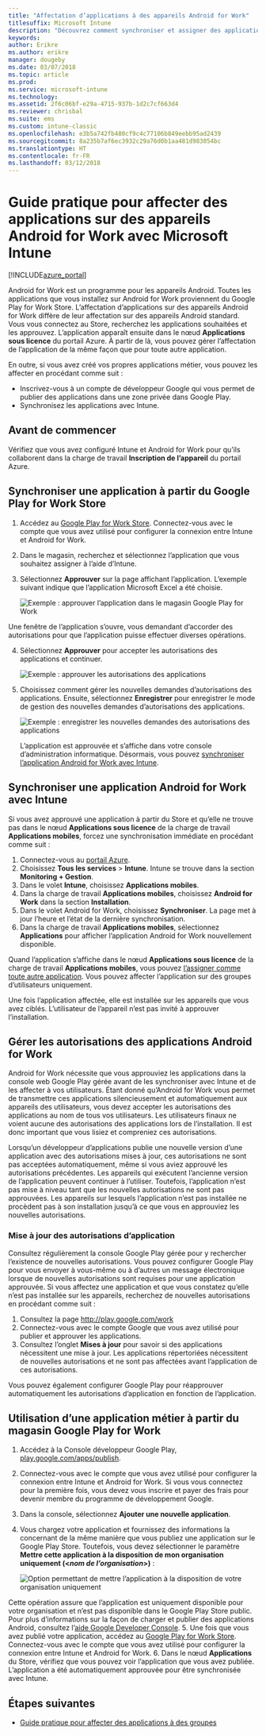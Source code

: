 ```yaml
---
title: "Affectation d’applications à des appareils Android for Work"
titlesuffix: Microsoft Intune
description: "Découvrez comment synchroniser et assigner des applications à des appareils Android for Work à partir du magasin Google Play for Work."
keywords: 
author: Erikre
ms.author: erikre
manager: dougeby
ms.date: 03/07/2018
ms.topic: article
ms.prod: 
ms.service: microsoft-intune
ms.technology: 
ms.assetid: 2f6c06bf-e29a-4715-937b-1d2c7cf663d4
ms.reviewer: chrisbal
ms.suite: ems
ms.custom: intune-classic
ms.openlocfilehash: e3b5a742fb480cf9c4c77106b849eebb95ad2439
ms.sourcegitcommit: 8a235b7af6ec3932c29a76d0b1aa481d983054bc
ms.translationtype: HT
ms.contentlocale: fr-FR
ms.lasthandoff: 03/12/2018
---
```

# <a name="how-to-assign-apps-to-android-for-work-devices-with-intune"></a>Guide pratique pour affecter des applications sur des appareils Android for Work avec Microsoft Intune

[!INCLUDE[azure_portal](./includes/azure_portal.md)]

Android for Work est un programme pour les appareils Android. Toutes les applications que vous installez sur Android for Work proviennent du Google Play for Work Store. L’affectation d’applications sur des appareils Android for Work diffère de leur affectation sur des appareils Android standard. Vous vous connectez au Store, recherchez les applications souhaitées et les approuvez. L’application apparaît ensuite dans le nœud **Applications sous licence** du portail Azure. À partir de là, vous pouvez gérer l’affectation de l’application de la même façon que pour toute autre application.

En outre, si vous avez créé vos propres applications métier, vous pouvez les affecter en procédant comme suit :
- Inscrivez-vous à un compte de développeur Google qui vous permet de publier des applications dans une zone privée dans Google Play.
- Synchronisez les applications avec Intune.

## <a name="before-you-start"></a>Avant de commencer

Vérifiez que vous avez configuré Intune et Android for Work pour qu’ils collaborent dans la charge de travail **Inscription de l’appareil** du portail Azure.

## <a name="synchronize-an-app-from-the-google-play-for-work-store"></a>Synchroniser une application à partir du Google Play for Work Store

1. Accédez au [Google Play for Work Store](https://play.google.com/work). Connectez-vous avec le compte que vous avez utilisé pour configurer la connexion entre Intune et Android for Work.
2. Dans le magasin, recherchez et sélectionnez l’application que vous souhaitez assigner à l’aide d’Intune.
3. Sélectionnez **Approuver** sur la page affichant l’application. L’exemple suivant indique que l’application Microsoft Excel a été choisie.</br>

    ![Exemple : approuver l’application dans le magasin Google Play for Work](media/approve.png)</br>
    
  Une fenêtre de l’application s’ouvre, vous demandant d’accorder des autorisations pour que l’application puisse effectuer diverses opérations. 

4. Sélectionnez **Approuver** pour accepter les autorisations des applications et continuer.</br>

    ![Exemple : approuver les autorisations des applications](media/approve-app-permissions.png)

5. Choisissez comment gérer les nouvelles demandes d’autorisations des applications. Ensuite, sélectionnez **Enregistrer** pour enregistrer le mode de gestion des nouvelles demandes d’autorisations des applications.</br>

    ![Exemple : enregistrer les nouvelles demandes des autorisations des applications](media/approve-app-settings.png)</br>

    L’application est approuvée et s’affiche dans votre console d’administration informatique. Désormais, vous pouvez [synchroniser l’application Android for Work avec Intune](apps-add-android-for-work.md#sync-an-android-for-work-app-with-intune). 

## <a name="sync-an-android-for-work-app-with-intune"></a>Synchroniser une application Android for Work avec Intune

Si vous avez approuvé une application à partir du Store et qu’elle ne trouve pas dans le nœud **Applications sous licence** de la charge de travail **Applications mobiles**, forcez une synchronisation immédiate en procédant comme suit :

1. Connectez-vous au [portail Azure](https://portal.azure.com).
2. Choisissez **Tous les services** > **Intune**. Intune se trouve dans la section **Monitoring + Gestion**.
3. Dans le volet **Intune**, choisissez **Applications mobiles**.
4. Dans la charge de travail **Applications mobiles**, choisissez **Android for Work** dans la section **Installation**.
5. Dans le volet Android for Work, choisissez **Synchroniser**. La page met à jour l’heure et l’état de la dernière synchronisation.
6. Dans la charge de travail **Applications mobiles**, sélectionnez **Applications** pour afficher l’application Android for Work nouvellement disponible.

Quand l’application s’affiche dans le nœud **Applications sous licence** de la charge de travail **Applications mobiles**, vous pouvez [l’assigner comme toute autre application](/intune-azure/manage-apps/deploy-apps). Vous pouvez affecter l’application sur des groupes d’utilisateurs uniquement.

Une fois l’application affectée, elle est installée sur les appareils que vous avez ciblés. L’utilisateur de l’appareil n’est pas invité à approuver l’installation.

## <a name="manage-android-for-work-app-permissions"></a>Gérer les autorisations des applications Android for Work
Android for Work nécessite que vous approuviez les applications dans la console web Google Play gérée avant de les synchroniser avec Intune et de les affecter à vos utilisateurs.  Étant donné qu’Android for Work vous permet de transmettre ces applications silencieusement et automatiquement aux appareils des utilisateurs, vous devez accepter les autorisations des applications au nom de tous vos utilisateurs.  Les utilisateurs finaux ne voient aucune des autorisations des applications lors de l’installation. Il est donc important que vous lisiez et compreniez ces autorisations.

Lorsqu’un développeur d’applications publie une nouvelle version d’une application avec des autorisations mises à jour, ces autorisations ne sont pas acceptées automatiquement, même si vous aviez approuvé les autorisations précédentes. Les appareils qui exécutent l’ancienne version de l’application peuvent continuer à l’utiliser. Toutefois, l’application n’est pas mise à niveau tant que les nouvelles autorisations ne sont pas approuvées. Les appareils sur lesquels l’application n’est pas installée ne procèdent pas à son installation jusqu’à ce que vous en approuviez les nouvelles autorisations.

### <a name="how-to-update-app-permissions"></a>Mise à jour des autorisations d’application

Consultez régulièrement la console Google Play gérée pour y rechercher l’existence de nouvelles autorisations. Vous pouvez configurer Google Play pour vous envoyer à vous-même ou à d’autres un message électronique lorsque de nouvelles autorisations sont requises pour une application approuvée. Si vous affectez une application et que vous constatez qu’elle n’est pas installée sur les appareils, recherchez de nouvelles autorisations en procédant comme suit :

1. Consultez la page http://play.google.com/work
2. Connectez-vous avec le compte Google que vous avez utilisé pour publier et approuver les applications.
3. Consultez l’onglet **Mises à jour** pour savoir si des applications nécessitent une mise à jour.  Les applications répertoriées nécessitent de nouvelles autorisations et ne sont pas affectées avant l’application de ces autorisations.  

Vous pouvez également configurer Google Play pour réapprouver automatiquement les autorisations d’application en fonction de l’application. 

## <a name="working-with-a-line-of-business-app-from-the-google-play-for-work-store"></a>Utilisation d’une application métier à partir du magasin Google Play for Work

1. Accédez à la Console développeur Google Play, [play.google.com/apps/publish](https://play.google.com/apps/publish).
2. Connectez-vous avec le compte que vous avez utilisé pour configurer la connexion entre Intune et Android for Work. Si vous vous connectez pour la première fois, vous devez vous inscrire et payer des frais pour devenir membre du programme de développement Google.
3. Dans la console, sélectionnez **Ajouter une nouvelle application**.
4. Vous chargez votre application et fournissez des informations la concernant de la même manière que vous publiez une application sur le Google Play Store. Toutefois, vous devez sélectionner le paramètre **Mettre cette application à la disposition de mon organisation uniquement (<*nom de l’organisation*>)** :</br>

    ![Option permettant de mettre l’application à la disposition de votre organisation uniquement](media/restrict.png)</br>

Cette opération assure que l’application est uniquement disponible pour votre organisation et n’est pas disponible dans le Google Play Store public.
Pour plus d’informations sur la façon de charger et publier des applications Android, consultez l’[aide Google Developer Console](https://support.google.com/googleplay/android-developer/answer/113469).
5. Une fois que vous avez publié votre application, accédez au [Google Play for Work Store](https://play.google.com/work). Connectez-vous avec le compte que vous avez utilisé pour configurer la connexion entre Intune et Android for Work.
6. Dans le nœud **Applications** du Store, vérifiez que vous pouvez voir l’application que vous avez publiée. L’application a été automatiquement approuvée pour être synchronisée avec Intune.

## <a name="next-steps"></a>Étapes suivantes

- [Guide pratique pour affecter des applications à des groupes](apps-deploy.md)

